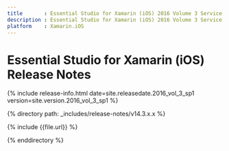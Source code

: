 ```yaml
---
title       : Essential Studio for Xamarin (iOS) 2016 Volume 3 Service Pack 1 Release Notes
description : Essential Studio for Xamarin (iOS) 2016 Volume 3 Service Pack 1 Release Notes
platform    : Xamarin.iOS
---
```


# Essential Studio for Xamarin (iOS) Release Notes

{% include release-info.html date=site.releasedate.2016_vol_3_sp1 version=site.version.2016_vol_3_sp1 %} 

{% directory path: _includes/release-notes/v14.3.x.x %}

{% include {{file.url}} %}

{% enddirectory %}
